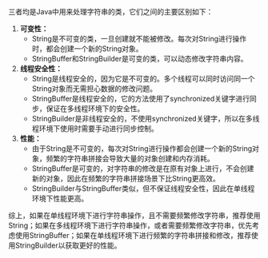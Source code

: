 三者均是Java中用来处理字符串的类，它们之间的主要区别如下：

1. **可变性：**
    - String是不可变的类，一旦创建就不能被修改。每次对String进行操作时，都会创建一个新的String对象。
    - StringBuffer和StringBuilder是可变的类，可以动态修改字符串内容。
2. **线程安全性：**
    - String是线程安全的，因为它是不可变的。多个线程可以同时访问同一个String对象而无需担心数据的修改问题。
    - StringBuffer是线程安全的，它的方法使用了synchronized关键字进行同步，保证在多线程环境下的安全性。
    - StringBuilder是非线程安全的，不使用synchronized关键字，所以在多线程环境下使用时需要手动进行同步控制。
3. **性能：**
    - 由于String是不可变的，每次对String进行操作都会创建一个新的String对象，频繁的字符串拼接会导致大量的对象创建和内存消耗。
    - StringBuffer是可变的，对字符串的修改是在原有对象上进行，不会创建新的对象，因此在频繁的字符串拼接场景下比String更高效。
    - StringBuilder与StringBuffer类似，但不保证线程安全性，因此在单线程环境下性能更高。

综上，如果在单线程环境下进行字符串操作，且不需要频繁修改字符串，推荐使用String；如果在多线程环境下进行字符串操作，或者需要频繁修改字符串，优先考虑使用StringBuffer；如果在单线程环境下进行频繁的字符串拼接和修改，推荐使用StringBuilder以获取更好的性能。
